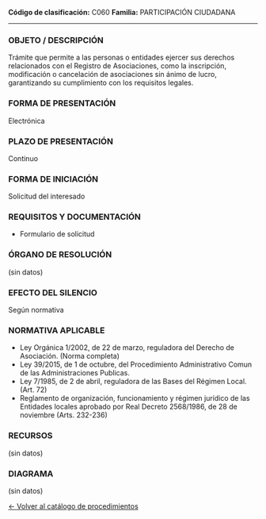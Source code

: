 
**Código de clasificación:** C060
**Familia:** PARTICIPACIÓN CIUDADANA

---

### OBJETO / DESCRIPCIÓN

Trámite que permite a las personas o entidades ejercer sus derechos relacionados con el Registro de Asociaciones, como la inscripción, modificación o cancelación de asociaciones sin ánimo de lucro, garantizando su cumplimiento con los requisitos legales.

### FORMA DE PRESENTACIÓN

Electrónica

### PLAZO DE PRESENTACIÓN

Continuo

### FORMA DE INICIACIÓN

Solicitud del interesado

### REQUISITOS Y DOCUMENTACIÓN

- Formulario de solicitud

### ÓRGANO DE RESOLUCIÓN

(sin datos)

### EFECTO DEL SILENCIO

Según normativa

### NORMATIVA APLICABLE

- Ley Orgánica 1/2002, de 22 de marzo, reguladora del Derecho de Asociación. (Norma completa)
- Ley 39/2015, de 1 de octubre, del Procedimiento Administrativo Comun de las Administraciones Publicas. 
- Ley 7/1985, de 2 de abril, reguladora de las Bases del Régimen Local. (Art. 72)
- Reglamento de organización, funcionamiento y régimen jurídico de las Entidades locales aprobado por Real Decreto 2568/1986, de 28 de noviembre (Arts. 232-236)

### RECURSOS

(sin datos)

### DIAGRAMA

(sin datos)


[← Volver al catálogo de procedimientos](../buscador.md)